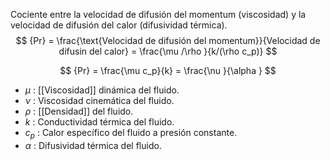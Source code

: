 
Cociente entre la velocidad de difusión del momentum (viscosidad) y la velocidad de difusión del calor (difusividad térmica).
$$
	{Pr} = \frac{\text{Velocidad de difusión del momentum}}{Velocidad de difusin del calor} = \frac{\mu /\rho }{k/(\rho c_p)}
$$

$$
	{Pr} = \frac{\mu c_p}{k} = \frac{\nu }{\alpha }
$$
- $\mu$ : [[Viscosidad]] dinámica del fluido.
- $\nu$ : Viscosidad cinemática del fluido.
- $\rho$ : [[Densidad]] del fluido.
- $k$ : Conductividad térmica del fluido.
- $c_p$ : Calor específico del fluido a presión constante.
- $\alpha$ : Difusividad térmica del fluido.